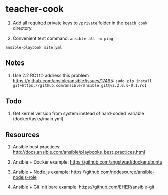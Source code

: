 # teacher-cook

1. Add all required private keys to `/private` folder in the `teach cook` directory.

1. Convenient test command: `ansible all -m ping`

```
ansible-playbook site.yml
```

## Notes

1. Use 2.2 RC1 to address this problem https://github.com/ansible/ansible/issues/17495: `sudo pip install git+https://github.com/ansible/ansible.git@v2.2.0.0-0.1.rc1`

## Todo

1. Get kernel version from system instead of hard-coded variable (docker/tasks/main.yml).

## Resources

1. Ansible best practices: http://docs.ansible.com/ansible/playbooks_best_practices.html

1. Ansible + Docker example: https://github.com/angstwad/docker.ubuntu

1. Ansible + Node.js example: https://github.com/nodesource/ansible-nodejs-role

1. Ansible + Git init bare example: https://github.com/EHER/ansible-git
